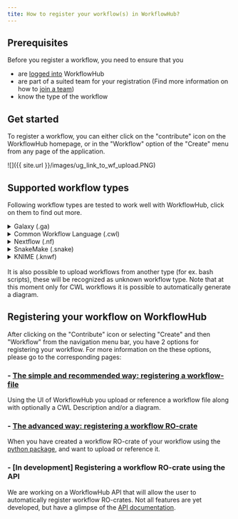 ```yaml
---
tite: How to register your workflow(s) in WorkflowHub?
---
```


## Prerequisites

Before you register a workflow, you need to ensure that you
* are [logged into](Logging-in.md) WorkflowHub
* are part of a suited team for your registration (Find more information on how to [join a team](How-to-join-a-team.md))
* know the type of the workflow

## Get started

To register a workflow, you can either click on the "contribute" icon on the WorkflowHub homepage, or in the "Workflow" option of the "Create" menu from any page of the application.

![]({{ site.url }}/images/ug_link_to_wf_upload.PNG)


## Supported workflow types

Following workflow types are tested to work well with WorkflowHub, click on them to find out more. 

<details>
  <summary>Galaxy (.ga)</summary>
  <ol>

  <b>How to use Galaxy</b><br>
Information on how to use galaxy can be found on the [Galaxy Training Network](https://galaxyproject.github.io/training-material).

  <b>Extract a workflow from the History</b><br>
This is the most easy way to generate a Galaxy workflow and is extensively explained [here](https://galaxyproject.org/learn/advanced-workflow/extract/).

  <b>Editing a Galaxy workflow</b><br>
Using the Galaxy workflow editor it is recommended to add tags and/or add for example the tutorial title as Annotation/Notes. Mor information on how to use the editor can be found [here](https://galaxyproject.github.io/training-material/topics/introduction/tutorials/galaxy-intro-101/tutorial.html) in the "The workflow editor" section.

  <b>Galaxy to CWL abstract</b><br>
Galaxy workflows can easily be converted to CWL abstract with 
[galaxy2cwl](https://github.com/workflowhub-eu/galaxy2cwl). This can be seen as a standardized summary of the workflow that can be interpreted by WorkflowHub. CWL abstract can also be used to generate a diagram.

  <b>Uploading to WorkflowHub</b><br>
Since it is not possible to reference a workflow in a Galaxy instance, you either have to download the workflow file and upload it to WorkflowHub, or make an RO-crate following the steps below. You can still reference the workflow in the galaxy instance using the source property in the metadata of the registration.

  </ol>
</details>
<details>
  <summary>Common Workflow Language (.cwl)</summary>
  <ol>
  More information will soon be available.
  </ol>
</details>
<details>
  <summary>Nextflow (.nf)</summary>
  <ol>
  More information will soon be available.
  </ol>
</details>
<details>
  <summary>SnakeMake (.snake)</summary>
  <ol>
  More information will soon be available.
  </ol>
</details>
<details>
  <summary>KNIME (.knwf)</summary>
  <ol>
  More information will soon be available.
  </ol>
</details>
<br>
It is also possible to upload workflows from another type (for ex. bash scripts), these will be recognized as unknown workflow type. Note that at this moment only for CWL workflows it is possible to automatically generate a diagram.

<br>

## Registering your workflow on WorkflowHub 

After clicking on the "Contribute" icon or selecting "Create" and then "Workflow" from the navigation menu bar, you have 2 options for registering your workflow. For more information on the these options, please go to the corresponding pages:

### - [The simple and recommended way: registering a workflow-file](Registering-a-workflow-with-a-diagram-and-abstract-CWL.md) 

Using the UI of WorkflowHub you upload or reference a workflow file along with optionally a CWL Description and/or a diagram.

### - [The advanced way: registering a workflow RO-crate](Registering-an-existing-Workflow-RO-Crate.md)

When you have created a workflow RO-crate of your workflow using the [python package](https://github.com/ResearchObject/ro-crate-py), and want to upload or reference it.

### - [In development] Registering a workflow RO-crate using the API

We are working on a WorkflowHub API that will allow the user to automatically register workflow RO-crates. Not all features are yet developed, but have a glimpse of the [API documentation](https://workflowhub.eu/api).
